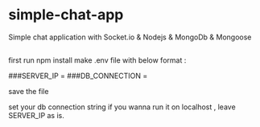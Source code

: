 # simple-chat-app
Simple chat application with Socket.io &amp; Nodejs &amp; MongoDb &amp; Mongoose

##
first run npm install 
make .env file with below format :

###SERVER_IP =
###DB_CONNECTION = 

save the file 

set your db connection string 
if you wanna run it on localhost , leave SERVER_IP  as is. 


